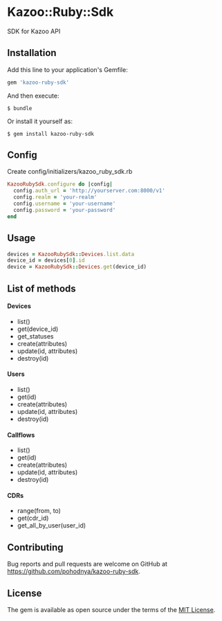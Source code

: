 # Kazoo::Ruby::Sdk

SDK for Kazoo API

## Installation

Add this line to your application's Gemfile:

```ruby
gem 'kazoo-ruby-sdk'
```

And then execute:

    $ bundle

Or install it yourself as:

    $ gem install kazoo-ruby-sdk

## Config

Create config/initializers/kazoo_ruby_sdk.rb
```ruby
KazooRubySdk.configure do |config|
  config.auth_url = 'http://yourserver.com:8000/v1'
  config.realm = 'your-realm'
  config.username = 'your-username'
  config.password = 'your-password'
end
```

## Usage
```ruby
devices = KazooRubySdk::Devices.list.data        
device_id = devices[0].id    
device = KazooRubySdk::Devices.get(device_id)
```
 
## List of methods

#### Devices
* list()
* get(device_id)
* get_statuses
* create(attributes)
* update(id, attributes)
* destroy(id)

#### Users
* list()
* get(id)
* create(attributes)
* update(id, attributes)
* destroy(id)

#### Callflows
* list()
* get(id)
* create(attributes)
* update(id, attributes)
* destroy(id)

#### CDRs
* range(from, to)
* get(cdr_id)
* get_all_by_user(user_id)

## Contributing

Bug reports and pull requests are welcome on GitHub at https://github.com/pohodnya/kazoo-ruby-sdk.


## License

The gem is available as open source under the terms of the [MIT License](http://opensource.org/licenses/MIT).

